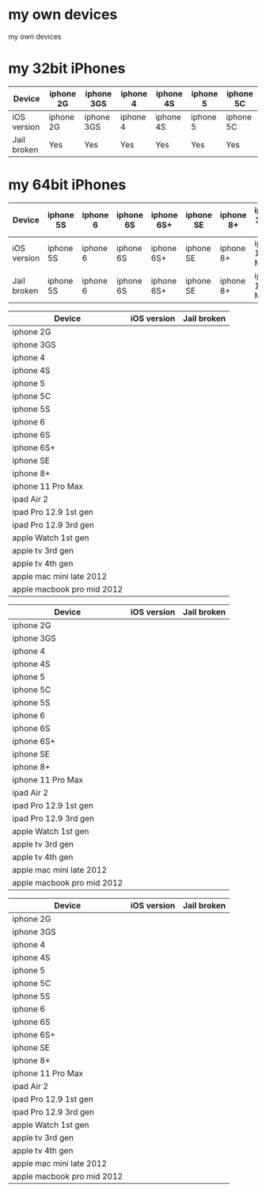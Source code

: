 # my own devices
my own devices

# my 32bit iPhones
| Device | iphone 2G | iphone 3GS | iphone 4 | iphone 4S | iphone 5 | iphone 5C | 
| ---------- | ---------- | ---------- | ---------- | ---------- | ---------- | ---------- |
| iOS version | iphone 2G | iphone 3GS | iphone 4 | iphone 4S | iphone 5 | iphone 5C | 
| Jail broken | Yes | Yes | Yes | Yes | Yes | Yes | 

# my 64bit iPhones
| Device | iphone 5S | iphone 6 | iphone 6S | iphone 6S+ | iphone SE | iphone 8+ | iphone 11 Pro Max |
| ---------- | ---------- | ---------- | ---------- | ---------- | ---------- | ---------- |---------- |
| iOS version | iphone 5S | iphone 6 | iphone 6S | iphone 6S+ | iphone SE | iphone 8+ | iphone 11 Pro Max |
| Jail broken | iphone 5S | iphone 6 | iphone 6S | iphone 6S+ | iphone SE | iphone 8+ | iphone 11 Pro Max |



| Device | iOS version|Jail broken|
|---------|----------|----------|
| iphone 2G |  |  |
| iphone 3GS |  |  |
| iphone 4 |  |  |
| iphone 4S |  |  |
| iphone 5 |  |  |
| iphone 5C |  |  |
| iphone 5S |  |  |
| iphone 6 |  |  |
| iphone 6S |  |  |
| iphone 6S+ |  |  |
| iphone SE |  |  |
| iphone 8+ |  |  |
| iphone 11 Pro Max |  |  |
| ipad Air 2 |  |  |
| ipad Pro 12.9 1st gen |  |  |
| ipad Pro 12.9 3rd gen |  |  |
| apple Watch 1st gen |  |  |
| apple tv 3rd gen |  |  |
| apple tv 4th gen |  |  |
| apple mac mini late 2012 |  |  |
| apple macbook pro mid 2012 |  |  |








| Device | iOS version|Jail broken|
|---------|----------|----------|
| iphone 2G |  |  |
| iphone 3GS |  |  |
| iphone 4 |  |  |
| iphone 4S |  |  |
| iphone 5 |  |  |
| iphone 5C |  |  |
| iphone 5S |  |  |
| iphone 6 |  |  |
| iphone 6S |  |  |
| iphone 6S+ |  |  |
| iphone SE |  |  |
| iphone 8+ |  |  |
| iphone 11 Pro Max |  |  |
| ipad Air 2 |  |  |
| ipad Pro 12.9 1st gen |  |  |
| ipad Pro 12.9 3rd gen |  |  |
| apple Watch 1st gen |  |  |
| apple tv 3rd gen |  |  |
| apple tv 4th gen |  |  |
| apple mac mini late 2012 |  |  |
| apple macbook pro mid 2012 |  |  |










| Device | iOS version|Jail broken|
|---------|----------|----------|
| iphone 2G |  |  |
| iphone 3GS |  |  |
| iphone 4 |  |  |
| iphone 4S |  |  |
| iphone 5 |  |  |
| iphone 5C |  |  |
| iphone 5S |  |  |
| iphone 6 |  |  |
| iphone 6S |  |  |
| iphone 6S+ |  |  |
| iphone SE |  |  |
| iphone 8+ |  |  |
| iphone 11 Pro Max |  |  |
| ipad Air 2 |  |  |
| ipad Pro 12.9 1st gen |  |  |
| ipad Pro 12.9 3rd gen |  |  |
| apple Watch 1st gen |  |  |
| apple tv 3rd gen |  |  |
| apple tv 4th gen |  |  |
| apple mac mini late 2012 |  |  |
| apple macbook pro mid 2012 |  |  |
